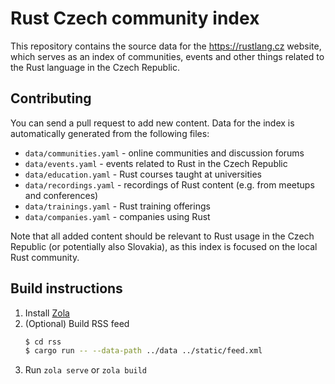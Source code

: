 # Rust Czech community index
This repository contains the source data for the https://rustlang.cz website, which serves as an index of communities, events and other things related to the Rust language in the Czech Republic. 

## Contributing
You can send a pull request to add new content. Data for the index is automatically generated from the following files:

- `data/communities.yaml` - online communities and discussion forums
- `data/events.yaml` - events related to Rust in the Czech Republic
- `data/education.yaml` - Rust courses taught at universities
- `data/recordings.yaml` - recordings of Rust content (e.g. from meetups and conferences)
- `data/trainings.yaml` - Rust training offerings
- `data/companies.yaml` - companies using Rust

Note that all added content should be relevant to Rust usage in the Czech Republic (or potentially also Slovakia), as this index is focused on the local Rust community.

## Build instructions
1) Install [Zola](https://www.getzola.org/documentation/getting-started/installation/)
2) (Optional) Build RSS feed
    ```bash
    $ cd rss
    $ cargo run -- --data-path ../data ../static/feed.xml 
    ```
3) Run `zola serve` or `zola build`
